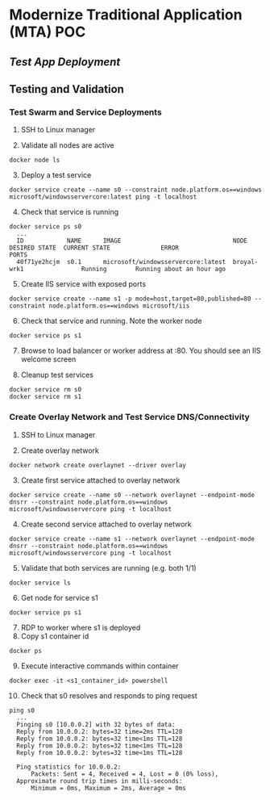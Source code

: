 # Modernize Traditional Application (MTA) POC
## *Test App Deployment*

## Testing and Validation

### Test Swarm and Service Deployments

1) SSH to Linux manager

2) Validate all nodes are active
```
docker node ls
```
3) Deploy a test service
```
docker service create --name s0 --constraint node.platform.os==windows microsoft/windowsservercore:latest ping -t localhost
```
4) Check that service is running
```
docker service ps s0
  ...
  ID            NAME      IMAGE                               NODE                       DESIRED STATE  CURRENT STATE              ERROR                             PORTS
  40f71ye2hcjm  s0.1      microsoft/windowsservercore:latest  broyal-wrk1                Running        Running about an hour ago
```
5) Create IIS service with exposed ports
```
docker service create --name s1 -p mode=host,target=80,published=80 --constraint node.platform.os==windows microsoft/iis
```
6) Check that service and running.  Note the worker node
```
docker service ps s1
```
7) Browse to load balancer or worker address at :80. You should see an IIS welcome screen

8) Cleanup test services
```
docker service rm s0
docker service rm s1
```

### Create Overlay Network and Test Service DNS/Connectivity

1) SSH to Linux manager

2) Create overlay network
```
docker network create overlaynet --driver overlay
```

3) Create first service attached to overlay network
```
docker service create --name s0 --network overlaynet --endpoint-mode dnsrr --constraint node.platform.os==windows microsoft/windowsservercore ping -t localhost
```

4) Create second service attached to overlay network
```
docker service create --name s1 --network overlaynet --endpoint-mode dnsrr --constraint node.platform.os==windows microsoft/windowsservercore ping -t localhost
```

5) Validate that both services are running (e.g. both 1/1)
```
docker service ls
```

6) Get node for service s1
```
docker service ps s1
```

7) RDP to worker where s1 is deployed
8) Copy s1 container id
```
docker ps
```
9) Execute interactive commands within container
```
docker exec -it <s1_container_id> powershell
```
10) Check that s0 resolves and responds to ping request
```
ping s0
  ...
  Pinging s0 [10.0.0.2] with 32 bytes of data:
  Reply from 10.0.0.2: bytes=32 time=2ms TTL=128
  Reply from 10.0.0.2: bytes=32 time<1ms TTL=128
  Reply from 10.0.0.2: bytes=32 time<1ms TTL=128
  Reply from 10.0.0.2: bytes=32 time<1ms TTL=128

  Ping statistics for 10.0.0.2:
      Packets: Sent = 4, Received = 4, Lost = 0 (0% loss),
  Approximate round trip times in milli-seconds:
      Minimum = 0ms, Maximum = 2ms, Average = 0ms
```